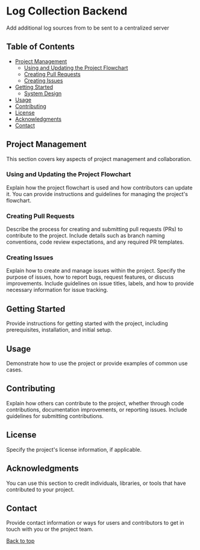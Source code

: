 # Log Collection Backend

Add additional log sources from to be sent to a centralized server

## Table of Contents

- [Project Management](#project-management)
    - [Using and Updating the Project Flowchart](#using-and-updating-the-project-flowchart)
    - [Creating Pull Requests](#creating-pull-requests)
    - [Creating Issues](#creating-issues)
- [Getting Started](#getting-started)
    - [System Design](https://github.com/SecurityLogMiner/log-collection-backend/blob/system-design/log-collection-backend.drawio.png)
- [Usage](#usage)
- [Contributing](#contributing)
- [License](#license)
- [Acknowledgments](#acknowledgments)
- [Contact](#contact)

## Project Management

This section covers key aspects of project management and collaboration.

### Using and Updating the Project Flowchart

Explain how the project flowchart is used and how contributors can update it. You can provide instructions and guidelines for managing the project's flowchart.

### Creating Pull Requests

Describe the process for creating and submitting pull requests (PRs) to contribute to the project. Include details such as branch naming conventions, code review expectations, and any required PR templates.

### Creating Issues

Explain how to create and manage issues within the project. Specify the purpose of issues, how to report bugs, request features, or discuss improvements. Include guidelines on issue titles, labels, and how to provide necessary information for issue tracking.

## Getting Started

Provide instructions for getting started with the project, including prerequisites, installation, and initial setup.

## Usage

Demonstrate how to use the project or provide examples of common use cases.

## Contributing

Explain how others can contribute to the project, whether through code contributions, documentation improvements, or reporting issues. Include guidelines for submitting contributions.

## License

Specify the project's license information, if applicable.

## Acknowledgments

You can use this section to credit individuals, libraries, or tools that have contributed to your project.

## Contact

Provide contact information or ways for users and contributors to get in touch with you or the project team.

[Back to top](#table-of-contents)



